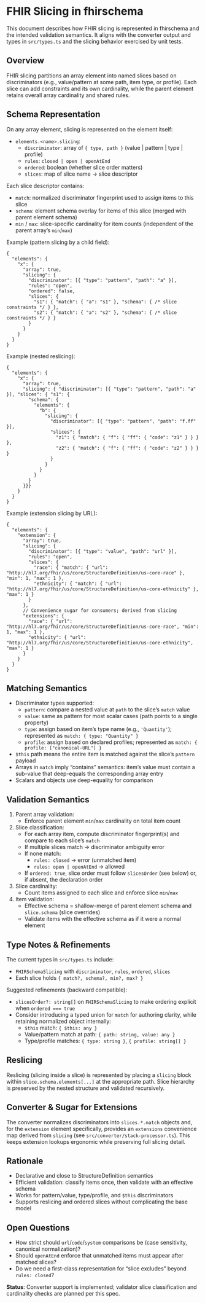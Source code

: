 # FHIR Slicing in fhirschema

This document describes how FHIR slicing is represented in fhirschema and the intended validation semantics. It aligns with the converter output and types in `src/types.ts` and the slicing behavior exercised by unit tests.

## Overview

FHIR slicing partitions an array element into named slices based on discriminators (e.g., value/pattern at some path, item type, or profile). Each slice can add constraints and its own cardinality, while the parent element retains overall array cardinality and shared rules.

## Schema Representation

On any array element, slicing is represented on the element itself:

- `elements.<name>.slicing`:
  - `discriminator`: array of `{ type, path }` (value | pattern | type | profile)
  - `rules`: `closed | open | openAtEnd`
  - `ordered`: boolean (whether slice order matters)
  - `slices`: map of slice name → slice descriptor

Each slice descriptor contains:

- `match`: normalized discriminator fingerprint used to assign items to this slice
- `schema`: element schema overlay for items of this slice (merged with parent element schema)
- `min` / `max`: slice-specific cardinality for item counts (independent of the parent array’s `min`/`max`)

Example (pattern slicing by a child field):

```jsonc
{
  "elements": {
    "x": {
      "array": true,
      "slicing": {
        "discriminator": [{ "type": "pattern", "path": "a" }],
        "rules": "open",
        "ordered": false,
        "slices": {
          "s1": { "match": { "a": "s1" }, "schema": { /* slice constraints */ } },
          "s2": { "match": { "a": "s2" }, "schema": { /* slice constraints */ } }
        }
      }
    }
  }
}
```

Example (nested reslicing):

```jsonc
{
  "elements": {
    "x": {
      "array": true,
      "slicing": { "discriminator": [{ "type": "pattern", "path": "a" }], "slices": { "s1": {
        "schema": {
          "elements": {
            "b": {
              "slicing": {
                "discriminator": [{ "type": "pattern", "path": "f.ff" }],
                "slices": {
                  "z1": { "match": { "f": { "ff": { "code": "z1" } } } },
                  "z2": { "match": { "f": { "ff": { "code": "z2" } } } }
                }
              }
            }
          }
        }
      }}}
    }
  }
}
```

Example (extension slicing by URL):

```jsonc
{
  "elements": {
    "extension": {
      "array": true,
      "slicing": {
        "discriminator": [{ "type": "value", "path": "url" }],
        "rules": "open",
        "slices": {
          "race": { "match": { "url": "http://hl7.org/fhir/us/core/StructureDefinition/us-core-race" }, "min": 1, "max": 1 },
          "ethnicity": { "match": { "url": "http://hl7.org/fhir/us/core/StructureDefinition/us-core-ethnicity" }, "max": 1 }
        }
      },
      // Convenience sugar for consumers; derived from slicing
      "extensions": {
        "race": { "url": "http://hl7.org/fhir/us/core/StructureDefinition/us-core-race", "min": 1, "max": 1 },
        "ethnicity": { "url": "http://hl7.org/fhir/us/core/StructureDefinition/us-core-ethnicity", "max": 1 }
      }
    }
  }
}
```

## Matching Semantics

- Discriminator types supported:
  - `pattern`: compare a nested value at `path` to the slice’s `match` value
  - `value`: same as pattern for most scalar cases (path points to a single property)
  - `type`: assign based on item’s type name (e.g., `'Quantity'`); represented as `match: { type: "Quantity" }`
  - `profile`: assign based on declared profiles; represented as `match: { profile: ["canonical-URL"] }`
- `$this` path means the entire item is matched against the slice’s `pattern` payload
- Arrays in `match` imply “contains” semantics: item’s value must contain a sub-value that deep-equals the corresponding array entry
- Scalars and objects use deep-equality for comparison

## Validation Semantics

1. Parent array validation:
   - Enforce parent element `min`/`max` cardinality on total item count
2. Slice classification:
   - For each array item, compute discriminator fingerprint(s) and compare to each slice’s `match`
   - If multiple slices match → discriminator ambiguity error
   - If none match:
     - `rules: closed` → error (unmatched item)
     - `rules: open | openAtEnd` → allowed
   - If `ordered: true`, slice order must follow `slicesOrder` (see below) or, if absent, the declaration order
3. Slice cardinality:
   - Count items assigned to each slice and enforce slice `min`/`max`
4. Item validation:
   - Effective schema = shallow-merge of parent element schema and `slice.schema` (slice overrides)
   - Validate items with the effective schema as if it were a normal element

## Type Notes & Refinements

The current types in `src/types.ts` include:

- `FHIRSchemaSlicing` with `discriminator`, `rules`, `ordered`, `slices`
- Each slice holds `{ match?, schema?, min?, max? }`

Suggested refinements (backward compatible):

- `slicesOrder?: string[]` on `FHIRSchemaSlicing` to make ordering explicit when `ordered === true`
- Consider introducing a typed union for `match` for authoring clarity, while retaining normalized object internally:
  - `$this` match: `{ $this: any }`
  - Value/pattern match at path: `{ path: string, value: any }`
  - Type/profile matches: `{ type: string }`, `{ profile: string[] }`

## Reslicing

Reslicing (slicing inside a slice) is represented by placing a `slicing` block within `slice.schema.elements[...]` at the appropriate path. Slice hierarchy is preserved by the nested structure and validated recursively.

## Converter & Sugar for Extensions

The converter normalizes discriminators into `slices.*.match` objects and, for the `extension` element specifically, provides an `extensions` convenience map derived from `slicing` (see `src/converter/stack-processor.ts`). This keeps extension lookups ergonomic while preserving full slicing detail.

## Rationale

- Declarative and close to StructureDefinition semantics
- Efficient validation: classify items once, then validate with an effective schema
- Works for pattern/value, type/profile, and `$this` discriminators
- Supports reslicing and ordered slices without complicating the base model

## Open Questions

- How strict should `url`/`code`/`system` comparisons be (case sensitivity, canonical normalization)?
- Should `openAtEnd` enforce that unmatched items must appear after matched slices?
- Do we need a first-class representation for “slice excludes” beyond `rules: closed`?

**Status**: Converter support is implemented; validator slice classification and cardinality checks are planned per this spec.
